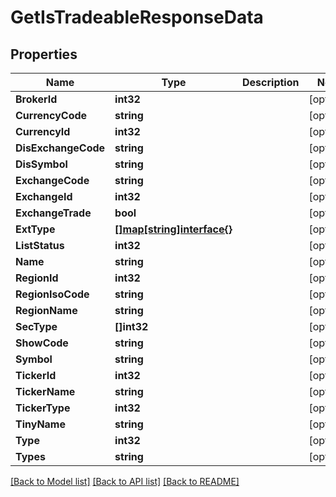 # GetIsTradeableResponseData

## Properties

Name | Type | Description | Notes
------------ | ------------- | ------------- | -------------
**BrokerId** | **int32** |  | [optional] 
**CurrencyCode** | **string** |  | [optional] 
**CurrencyId** | **int32** |  | [optional] 
**DisExchangeCode** | **string** |  | [optional] 
**DisSymbol** | **string** |  | [optional] 
**ExchangeCode** | **string** |  | [optional] 
**ExchangeId** | **int32** |  | [optional] 
**ExchangeTrade** | **bool** |  | [optional] 
**ExtType** | [**[]map[string]interface{}**](map[string]interface{}.md) |  | [optional] 
**ListStatus** | **int32** |  | [optional] 
**Name** | **string** |  | [optional] 
**RegionId** | **int32** |  | [optional] 
**RegionIsoCode** | **string** |  | [optional] 
**RegionName** | **string** |  | [optional] 
**SecType** | **[]int32** |  | [optional] 
**ShowCode** | **string** |  | [optional] 
**Symbol** | **string** |  | [optional] 
**TickerId** | **int32** |  | [optional] 
**TickerName** | **string** |  | [optional] 
**TickerType** | **int32** |  | [optional] 
**TinyName** | **string** |  | [optional] 
**Type** | **int32** |  | [optional] 
**Types** | **string** |  | [optional] 

[[Back to Model list]](../README.md#documentation-for-models) [[Back to API list]](../README.md#documentation-for-api-endpoints) [[Back to README]](../README.md)



